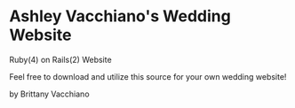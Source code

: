 # Ashley Vacchiano's Wedding Website

Ruby(4) on Rails(2) Website

Feel free to download and utilize this source for your own wedding website!

by Brittany Vacchiano